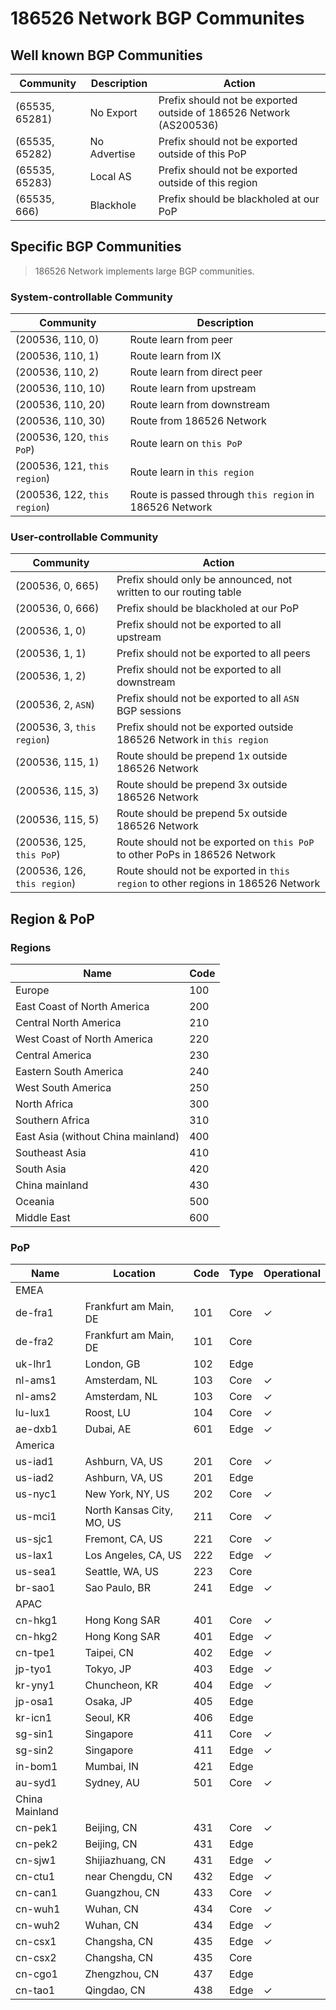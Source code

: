 # 186526 Network BGP Communites

## Well known BGP Communities

| Community      | Description  | Action                                                             |
| -------------- | ------------ | ------------------------------------------------------------------ |
| (65535, 65281) | No Export    | Prefix should not be exported outside of 186526 Network (AS200536) |
| (65535, 65282) | No Advertise | Prefix should not be exported outside of this PoP                  |
| (65535, 65283) | Local AS     | Prefix should not be exported outside of this region               |
| (65535, 666)   | Blackhole    | Prefix should be blackholed at our PoP                             |

## Specific BGP Communities

> 186526 Network implements large BGP communities.

### System-controllable Community

| Community                    | Description                                             |
| ---------------------------- | ------------------------------------------------------- |
| (200536, 110, 0)             | Route learn from peer                                   |
| (200536, 110, 1)             | Route learn from IX                                     |
| (200536, 110, 2)             | Route learn from direct peer                            |
| (200536, 110, 10)            | Route learn from upstream                               |
| (200536, 110, 20)            | Route learn from downstream                             |
| (200536, 110, 30)            | Route from 186526 Network                               |
| (200536, 120, `this PoP`)    | Route learn on `this PoP`                               |
| (200536, 121, `this region`) | Route learn in `this region`                            |
| (200536, 122, `this region`) | Route is passed through `this region` in 186526 Network |

### User-controllable Community

| Community                    | Action                                                                           |
| ---------------------------- | -------------------------------------------------------------------------------- |
| (200536, 0, 665)             | Prefix should only be announced, not written to our routing table                |
| (200536, 0, 666)             | Prefix should be blackholed at our PoP                                           |
| (200536, 1, 0)               | Prefix should not be exported to all upstream                                    |
| (200536, 1, 1)               | Prefix should not be exported to all peers                                       |
| (200536, 1, 2)               | Prefix should not be exported to all downstream                                  |
| (200536, 2, `ASN`)           | Prefix should not be exported to all `ASN` BGP sessions                          |
| (200536, 3, `this region`)   | Prefix should not be exported outside 186526 Network in `this region`            |
| (200536, 115, 1)             | Route should be prepend 1x outside 186526 Network                                |
| (200536, 115, 3)             | Route should be prepend 3x outside 186526 Network                                |
| (200536, 115, 5)             | Route should be prepend 5x outside 186526 Network                                |
| (200536, 125, `this PoP`)    | Route should not be exported on `this PoP` to other PoPs in 186526 Network       |
| (200536, 126, `this region`) | Route should not be exported in `this region` to other regions in 186526 Network |

## Region & PoP

### Regions

| Name                               | Code |
| ---------------------------------- | ---- |
| Europe                             | 100  |
| East Coast of North America        | 200  |
| Central North America              | 210  |
| West Coast of North America        | 220  |
| Central America                    | 230  |
| Eastern South America              | 240  |
| West South America                 | 250  |
| North Africa                       | 300  |
| Southern Africa                    | 310  |
| East Asia (without China mainland) | 400  |
| Southeast Asia                     | 410  |
| South Asia                         | 420  |
| China mainland                     | 430  |
| Oceania                            | 500  |
| Middle East                        | 600  |

### PoP

| Name           | Location                  | Code | Type | Operational |
| -------------- | ------------------------- | ---- | ---- | ----------- |
| EMEA           |
| de-fra1        | Frankfurt am Main, DE     | 101  | Core | ✓           |
| de-fra2        | Frankfurt am Main, DE     | 101  | Core |             |
| uk-lhr1        | London, GB                | 102  | Edge |             |
| nl-ams1        | Amsterdam, NL             | 103  | Core | ✓           |
| nl-ams2        | Amsterdam, NL             | 103  | Core | ✓           |
| lu-lux1        | Roost, LU                 | 104  | Core | ✓           |
| ae-dxb1        | Dubai, AE                 | 601  | Edge | ✓           |
| America        |
| us-iad1        | Ashburn, VA, US           | 201  | Core | ✓           |
| us-iad2        | Ashburn, VA, US           | 201  | Edge |             |
| us-nyc1        | New York, NY, US          | 202  | Core | ✓           |
| us-mci1        | North Kansas City, MO, US | 211  | Core | ✓           |
| us-sjc1        | Fremont, CA, US           | 221  | Core | ✓           |
| us-lax1        | Los Angeles, CA, US       | 222  | Edge | ✓           |
| us-sea1        | Seattle, WA, US           | 223  | Core |             |
| br-sao1        | Sao Paulo, BR             | 241  | Edge | ✓           |
| APAC           |
| cn-hkg1        | Hong Kong SAR             | 401  | Core | ✓           |
| cn-hkg2        | Hong Kong SAR             | 401  | Edge | ✓           |
| cn-tpe1        | Taipei, CN                | 402  | Edge | ✓           |
| jp-tyo1        | Tokyo, JP                 | 403  | Edge | ✓           |
| kr-yny1        | Chuncheon, KR             | 404  | Edge | ✓           |
| jp-osa1        | Osaka, JP                 | 405  | Edge |             |
| kr-icn1        | Seoul, KR                 | 406  | Edge |             |
| sg-sin1        | Singapore                 | 411  | Core | ✓           |
| sg-sin2        | Singapore                 | 411  | Edge | ✓           |
| in-bom1        | Mumbai, IN                | 421  | Edge |             |
| au-syd1        | Sydney, AU                | 501  | Core | ✓           |
| China Mainland |
| cn-pek1        | Beijing, CN               | 431  | Core | ✓           |
| cn-pek2        | Beijing, CN               | 431  | Edge |
| cn-sjw1        | Shijiazhuang, CN          | 431  | Edge | ✓           |
| cn-ctu1        | near Chengdu, CN          | 432  | Edge | ✓           |
| cn-can1        | Guangzhou, CN             | 433  | Core | ✓           |
| cn-wuh1        | Wuhan, CN                 | 434  | Core | ✓           |
| cn-wuh2        | Wuhan, CN                 | 434  | Edge | ✓           |
| cn-csx1        | Changsha, CN              | 435  | Edge | ✓           |
| cn-csx2        | Changsha, CN              | 435  | Core |
| cn-cgo1        | Zhengzhou, CN             | 437  | Edge |
| cn-tao1        | Qingdao, CN               | 438  | Edge | ✓           |
